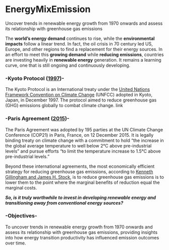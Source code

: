 # EnergyMixEmission
Uncover trends in renewable energy growth from 1970 onwards and assess its relationship with greenhouse gas emissions

The **world’s energy demand** continues to rise, while the **environmental impacts** follow a linear trend. In fact, the oil crisis in 70 century led US, Europe, and other regions to find a replacement for their energy sources. In an effort to meet this **growing demand** while **reducing emissions**, countries are investing heavily in **renewable energy** generation. It remains a learning curve, one that is still ongoing and continuously developing. 

### **-Kyoto Protocol ([1997](https://unfccc.int/process-and-meetings/the-kyoto-protocol))-**

The Kyoto Protocol is an International treaty under the [United Nations Framework Convention on Climate Change](https://unfccc.int/process-and-meetings/the-convention/what-is-the-united-nations-framework-convention-on-climate-change) (UNFCC) adopted in Kyoto, Japan, in December 1997. The protocol aimed to reduce greenhouse gas (GHG) emissions globally to combat climate change. link

### **-Paris Agreement ([2015](https://unfccc.int/process-and-meetings/the-paris-agreement))-**

The Paris Agreement was adopted by 195 parties at the UN Climate Change Conference (COP21) in Paris, France, on 12 December 2015. It is legally binding treaty on climate change with a commitment to hold “the increase in the global average temperature to well below 2°C above pre-industrial levels” and pursue efforts “to limit the temperature increase to 1.5°C above pre-industrial levels.”

Beyond these international agreements, the most economically efficient strategy for reducing greenhouse gas emissions, according to [Kenneth Gillingham and James H. Stock](https://pubs.aeaweb.org/doi/pdf/10.1257%2Fjep.32.4.53), is to reduce greenhouse gas emissions is to lower them to the point where the marginal benefits of reduction equal the marginal costs.

***So, is it truly worthwhile to invest in developing renewable energy and transitioning away from conventional energy sources?***

### -Objectives-

To uncover trends in renewable energy growth from 1970 onwards and assess its relationship with greenhouse gas emissions, providing insights into how energy transition productivity has influenced emission outcomes over time.
